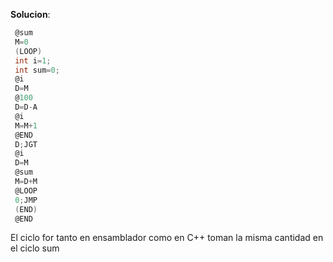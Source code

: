 
**Solucion**: 
``` c
 @sum
 M=0 
 (LOOP)
 int i=1;
 int sum=0;
 @i
 D=M 
 @100
 D=D-A 
 @i
 M=M+1 
 @END
 D;JGT 
 @i
 D=M 
 @sum
 M=D+M 
 @LOOP
 0;JMP 
 (END)
 @END
 ```
El ciclo for tanto en ensamblador como en C++ toman la misma cantidad en el ciclo sum  
